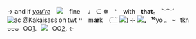 -> and if [*you're*](https://rentry.co/mannypardo)　![](https://images-ext-1.discordapp.net/external/DX4TvAvm1XBAo-36upXeOyI9nRqtD0d17yUi6M991BE/%3Fv%3D3ca8b0b5/https/three.crd.co/assets/images/gallery33/298e41e4.png)　fine 　♩
⊂ ❁ ⁺ with　**that**｡　︶︶
![ac @Kakaisass on twt](https://media.discordapp.net/attachments/1004917366787948606/1151249953906237562/image.png)
 ❛❛　m**ar**k　([**˘ ˘**](https://markheathcliff.123guestbook.com/#) ![](https://images-ext-1.discordapp.net/external/_mmTW2AZLgrcD1YbaiKL1sE_utCKmoxXuMe1E9QZZGs/%3Fv%3D3ca8b0b5/https/three.crd.co/assets/images/gallery28/49c65cb0.png)) ⊹
![](https://images-ext-2.discordapp.net/external/qCmDiNwwYFEbpPkc0r2jdYfEFFzWJsM6i7TiOHY7J0E/%3Fv%3D16e7e82c/https/mikejima.crd.co/assets/images/shadow/551b2187.gif)₊⠀**¹⁶**yo ｡⠀⏖⠀tkn⠀
~~ᴗᴗᴗ~~⠀OO[1](https://rentry.co/zombieheathcliff).⠀![](https://media.discordapp.net/attachments/1007344137655287848/1146886559682011136/ezgif-4-f0fe91c702.png?width=24&height=24)⠀OO[2](https://rentry.co/psychobfs). <-